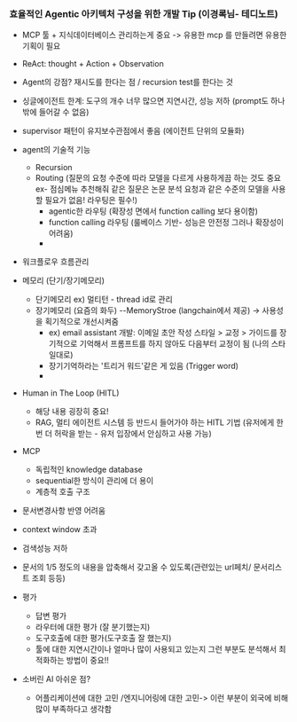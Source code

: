 ### 효율적인 Agentic 아키텍처 구성을 위한 개발 Tip (이경록님- 테디노트)

- MCP 툴 + 지식데이터베이스 관리하는게 중요
    -> 유용한 mcp 를 만들려면 유용한 기획이 필요
- ReAct: thought + Action + Observation
- Agent의 강점? 재시도를 한다는 점 / recursion test를 한다는 것
- 싱글에이전트 한계: 도구의 개수 너무 많으면 지연시간, 성능 저하 (prompt도 하나 밖에 들어갈 수 없음)
- supervisor 패턴이 유지보수관점에서 좋음 (에이전트 단위의 모듈화) 
- agent의 기술적 기능
   - Recursion
   - Routing (질문의 요청 수준에 따라 모델을 다르게 사용하게끔 하는 것도 중요 ex- 점심메뉴 추천해줘 같은 질문은 논문 분석 요청과 같은 수준의 모델을 사용할 필요가 없음! 라우팅은 필수!)
     - agentic한 라우팅 (확장성 면에서 function calling 보다 용이함)
     - function calling 라우팅 (룰베이스 기반- 성능은 안전정 그러나 확장성이 어려움)
     - 
- 워크플로우 흐름관리
- 메모리 (단기/장기메모리)
  - 단기메모리 ex) 멀티턴 - thread id로 관리
  - 장기메모리 (요즘의 화두) --MemoryStroe (langchain에서 제공) -> 사용성을 획기적으로 개선시켜줌
    - ex) email assistant 개발: 이메일 초안 작성 스타일 > 교정 > 가이드를 장기적으로 기억해서 프롬프트를 하지 않아도 다음부터 교정이 됨 (나의 스타일대로)
    - 장기기억하라는 '트리거 워드'같은 게 있음 (Trigger word)
    - 
- Human in The Loop (HITL)
  - 해당 내용 굉장히 중요!
  - RAG, 멀티 에이전트 시스템 등 반드시 들어가야 하는 HITL 기법 (유저에게 한 번 더 허락을 받는 - 유저 입장에서 안심하고 사용 가능)
    
- MCP
  - 독립적인 knowledge database
  - sequential한 방식이 관리에 더 용이
  - 계층적 호출 구조
  
- 문서변경사항 반영 어려움
- context window 초과
- 검색성능 저하
- 문서의 1/5 정도의 내용을 압축해서 갖고올 수 있도록(관련있는 url페치/ 문서리스트 조회 등등)

- 평가
  - 답변 평가
  - 라우터에 대한 평가 (잘 분기했는지)
  - 도구호출에 대한 평가(도구호출 잘 했는지)
  - 툴에 대한 지연시간이나 얼마나 많이 사용되고 있는지 그런 부분도 분석해서 최적화하는 방법이 중요!!

- 소버린 AI 아쉬운 점?
  - 어플리케이션에 대한 고민 /엔지니어링에 대한 고민-> 이런 부분이 외국에 비해 많이 부족하다고 생각함
